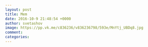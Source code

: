 ```yaml
--- 
layout: post 
title: Mem 
date: 2016-10-9 21:48:54 +0000 
author: svetashov 
image: https://pp.vk.me/c836236/v836236798/593e/MnYtj_UBDq8.jpg
comment: 
categories: 
---
```

